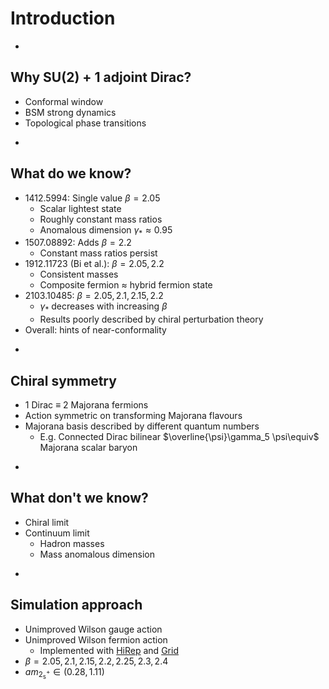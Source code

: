# Introduction

-

## Why SU(2) + 1 adjoint Dirac?

* Conformal window
* BSM strong dynamics
* Topological phase transitions

-

## What do we know?

* 1412.5994: Single value $\beta=2.05$
  * Scalar lightest state
  * Roughly constant mass ratios
  * Anomalous dimension $\gamma_*\approx 0.95$
* 1507.08892: Adds $\beta=2.2$
  * Constant mass ratios persist
* 1912.11723 (Bi et al.): $\beta=2.05, 2.2$
  * Consistent masses
  * Composite fermion $\approx$ hybrid fermion state
* 2103.10485: $\beta=2.05, 2.1, 2.15, 2.2$
  * $\gamma_*$ decreases with increasing $\beta$
  * Results poorly described by chiral perturbation theory
* Overall: hints of near-conformality

-

## Chiral symmetry

* 1 Dirac $\equiv$ 2 Majorana fermions
* Action symmetric on transforming Majorana flavours
* Majorana basis described by different quantum numbers
  * E.g. Connected Dirac bilinear $\overline{\psi}\gamma_5 \psi\equiv$ Majorana scalar baryon

-

## What don't we know?

* Chiral limit
* Continuum limit
  * Hadron masses
  * Mass anomalous dimension

-

## Simulation approach

* Unimproved Wilson gauge action
* Unimproved Wilson fermion action
  * Implemented with [HiRep](https://github.com/claudiopica/HiRep) and [Grid](https://github.com/paboyle/Grid)
* $\beta=2.05, 2.1, 2.15, 2.2, 2.25, 2.3, 2.4$
* $am_{2^+_{\mathsf{s}}} \in (0.28, 1.11)$

